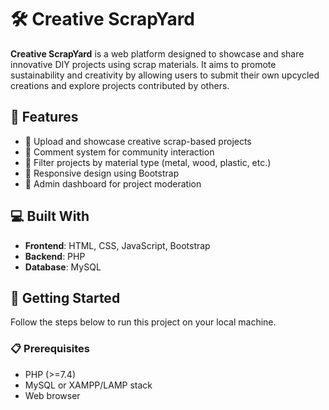 # 🛠️ Creative ScrapYard

**Creative ScrapYard** is a web platform designed to showcase and share innovative DIY projects using scrap materials. It aims to promote sustainability and creativity by allowing users to submit their own upcycled creations and explore projects contributed by others.

## 🌟 Features

- 📸 Upload and showcase creative scrap-based projects
- 💬 Comment system for community interaction
- 📂 Filter projects by material type (metal, wood, plastic, etc.)
- 📱 Responsive design using Bootstrap
- 🔐 Admin dashboard for project moderation

## 💻 Built With

- **Frontend**: HTML, CSS, JavaScript, Bootstrap
- **Backend**: PHP
- **Database**: MySQL

## 🏁 Getting Started

Follow the steps below to run this project on your local machine.

### 📋 Prerequisites

- PHP (>=7.4)
- MySQL or XAMPP/LAMP stack
- Web browser

